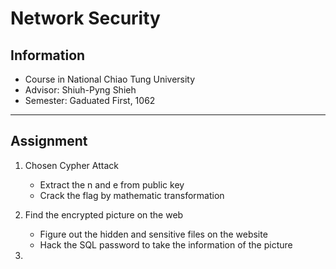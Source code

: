 # Network Security

## Information
* Course in National Chiao Tung University
* Advisor: Shiuh-Pyng Shieh
* Semester: Gaduated First, 1062
---

## Assignment

1. Chosen Cypher Attack
    * Extract the n and e from public key 
    * Crack the flag by mathematic transformation

2. Find the encrypted picture on the web
    * Figure out the hidden and sensitive files on the website
    * Hack the SQL password to take the information of the picture
3. 
